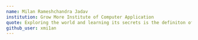 ```yaml
---
name: Milan Rameshchandra Jadav
institution: Grow More Institute of Computer Application
quote: Exploring the world and learning its secrets is the definiton of life and fun.
github_user: xmi1an
---
```

